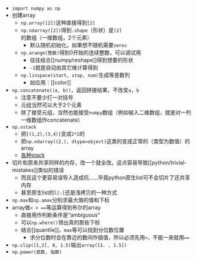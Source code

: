 - `import numpy as np`
- 创建array
  - `np.array([2])`这种直接得到`[2]`
  - `np.ndarray([2])`得到`.shape`（形状）是`[2]`的数组（一维数组，2个元素）
    - 默认随机初始化。如果想不随机需要`zeros`
  - `np.arange(整数)`得到0开始的连续整数，可以调试用
    - 往往结合[[numpy/reshape]]得到想要的形状
    - `-1`就是自动由其它维计算得到
  - `np.linspace(start, stop, num)`生成等差数列
    - 如应用：[[color]]
- `np.concatenate((a, b))`，返回拼接结果，不改变`a`，`b`
  - 注意不要少打一对括号
  - 元组当然可以大于2个元素
  - 除了接受元组，当然也能接受`numpy`数组（例如输入二维数组，就是对一列一维数组作concatenate）
- `np.vstack`
  - 把`[(1,2),(3,4)]`变成`2*2`的
  - 把`np.ndarray((2,), dtype=object)`这类的变成正常的（类型为数值）的array
  - [各种stack](https://blog.csdn.net/csdn15698845876/article/details/73380803)
- 切片和原来共享同样的内存，改一个就全改。这点容易导致[[python/trivial-mistakes]]类似的错误
  - 而且这个更容易误导人造成坑……毕竟python原生list可不会切片了还共享内存
  - 甚至原生list的`l[:]`还是浅拷贝的一种方式
- `np.max`和`np.amax`分别求最大值的值和下标
- array做`< > ==`等运算得到布尔的array
  - 直接用作判断条件是“ambiguous”
  - 可以`np.where()`筛出真的那些下标
  - 结合[[quantile]]，`max`等可以找到分位数位置
    - 求分位数时会在靠近的数间作插值，所以必须先用`<`，不能一来就用`==`
- `np.clip([1,2], 0, 1.5)`输出`array([1. , 1.5])`
- `np.power(底数, 指数)`